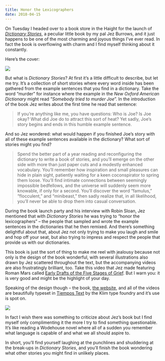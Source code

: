 ```yaml
---
title: Honor the Lexicographers
date: 2018-04-15
---
```


On Tuesday I headed over to a book store in the Haight for the launch of _[Dictionary Stories](http://www.dictionarystories.com)_, a peculiar little book by my pal Jez Burrows, and it just happens to be one of the most charming and joyous things I’ve ever read. In fact the book is overflowing with charm and I find myself thinking about it constantly.

Here’s the cover:

![](https://buttondown.s3.us-west-2.amazonaws.com/images/d4d31b97-4ee3-44ea-b8c5-42c398b4bd49.jpg)

But what is _Dictionary Stories_? At first it’s a little difficult to describe, but let me try. It’s a collection of short stories where every word inside has been gathered from the example sentences that you find in a dictionary. Take the word “murder” for instance where the example in the _New Oxford American Dictionary_ might read “_Somebody tried to murder Joe_”. In the introduction of the book Jez writes about the first time he read that sentence:

> If you’re anything like me, you have questions: Who is Joe? Is Joe okay? What did Joe do to attract this sort of heat? Yet sadly, Joe’s story begins and ends in this humble example sentence.

And so Jez wondered: what would happen if you finished Joe’s story with all of these example sentences available in the dictionary? What sort of stories might you find?

> Spend the better part of a year reading and reconfiguring the dictionary to write a book of stories, and you’ll emerge on the other side with more than just paper cuts and a modestly enhanced vocabulary. You’ll remember how inspiration and small pleasures can hide in plain sight, patiently waiting for a keen coconspirator to spring them loose. You’ll find intimate connections between seemingly impossible bedfellows, and the universe will suddenly seem more knowable, if only for a second. You’ll discover the word “famulus,” “flocculent,” and “minibeast,” then sadly realize that, in all likelihood, you’ll never be able to drop them into casual conversation.

During the book launch party and his interview with Robin Sloan, Jez mentioned that with _Dictionary Stories_ he was trying to “honor the lexicographers” – the people that sampled and wrote the example sentences in the dictionaries that he then remixed. And there’s something delightful about that, about Jez not only trying to make you laugh and smile and hop off your seat, but also trying to impress and respect the people that provide us with our dictionaries.

This book is just the sort of thing to make me reel with jealousy because not only is the design of the book wonderful, with several illustrations also drawn by Jez scattered throughout the text, but the accompanying videos are also frustratingly brilliant, too. Take this video that Jez made featuring Roman Mars called [Early Drafts of the Five Stages of Grief](https://www.youtube.com/watch?v=jzOjX3E_i8M). But I warn you: it is very good and might be the highlight of your day.

Speaking of the design though – the book, [the website](http://www.dictionarystories.com/), and all of the videos are beautifully typeset in [Tiempos Text](https://klim.co.nz/retail-fonts/tiempos-text/) by the Klim type foundry and it’s use is spot on.

![](https://buttondown.s3.us-west-2.amazonaws.com/images/6c7782cd-f583-4e41-8d07-4db534e2e818.png)

In fact I wish there was something to criticize about Jez’s book but I find myself only complimenting it the more I try to find something questionable. It’s like reading a Wodehouse novel where all of a sudden you remember what language is capable of and what we all should aspire to.

In short, you’ll find yourself laughing at the punchlines and shuddering at the break-ups in _Dictionary Stories_, and you’ll finish the book wondering what other stories you might find in unlikely places.
